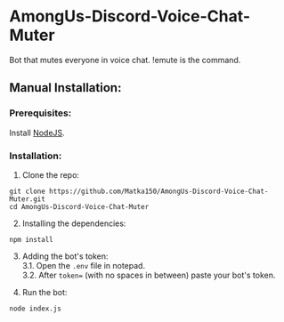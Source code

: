 # AmongUs-Discord-Voice-Chat-Muter
Bot that mutes everyone in voice chat. !emute is the command.

## Manual Installation:
### Prerequisites:
Install <a href="https://nodejs.org/en/" target="_blank">NodeJS</a>.<br />

### Installation:
1. Clone the repo:
```
git clone https://github.com/Matka150/AmongUs-Discord-Voice-Chat-Muter.git
cd AmongUs-Discord-Voice-Chat-Muter
```
2. Installing the dependencies:
```
npm install
```
3. Adding the bot's token:<br />
  3.1. Open the `.env` file in notepad. <br />
  3.2. After `token=` (with no spaces in between) paste your bot's token. <br />

4. Run the bot:
```
node index.js
```
